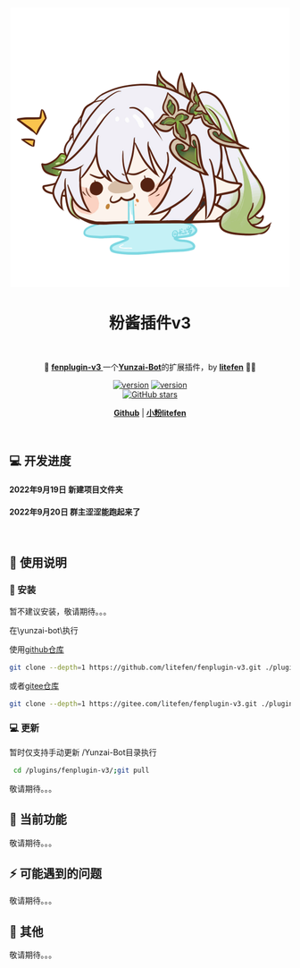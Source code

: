 <br>
<p align="center">
<a href="https://blog.litefen.com/all/fenplugin-v3.html" target="_blank">
<img src="resources/readme/10004.png" alt="litefen" height="500" width="500"/>
</a>
</p>
<h1  align="center">粉酱插件v3</h1>
<br>
<p align="center">
🤹 <a  href="https://github.com/litefen/fenplugin-v3" target="__blank"><b> fenplugin-v3 </b></a>一个<a href="https://github.com/Le-niao/Yunzai-Bot" target="__blank"><b>Yunzai-Bot</b></a>的扩展插件，by <a  href="https://github.com/litefen" target="__blank"><b>litefen</b></a> 🧑‍💻
</p>

<p align="center">
<a href="https://github.com/litefen/fenplugin-v3" target="__blank"><img src="https://img.shields.io/badge/v-1.0.0-red?color=ff6a91" alt="version"></a>
<a href="https://github.com/litefen/fenplugin-v3" target="__blank"><img src="https://img.shields.io/badge/v-1.0.0-red?color=ff6a91" alt="version"></a>
<br>
<a href="https://github.com/litefen/fenplugin-v3" target="__blank"><img alt="GitHub stars" src="https://img.shields.io/github/stars/litefen/fenplugin-v3?style=social"></a>
</p>
<p align="center">
  <a href="https://github.com/litefen/fenplugin-v3"><b>Github</b></a> | <a href="https://blog.litefen.com/"><b>小粉litefen</b></a>
</p>
<br>

## 💻 开发进度

#### 2022年9月19日 新建项目文件夹
#### 2022年9月20日 群主涩涩能跑起来了
<br>

## 📝 使用说明
### 🧰 安装


暂不建议安装，敬请期待。。。

在\yunzai-bot\执行

使用[github仓库](https://github.com/litefen/fenplugin-v3)
```bash
git clone --depth=1 https://github.com/litefen/fenplugin-v3.git ./plugins/fenplugin-v3/
```
或者[gitee仓库](https://gitee.com/litefen/fenplugin-v3)

```bash
git clone --depth=1 https://gitee.com/litefen/fenplugin-v3.git ./plugins/fenplugin-v3/
```
### 💻 更新
暂时仅支持手动更新
/Yunzai-Bot目录执行
```bash
 cd /plugins/fenplugin-v3/;git pull
```
敬请期待。。。
## 🤹 当前功能
敬请期待。。。
<!-- 
<details>
<summary>
📰 #bot详情 #帮助文档
</br>
</summary>
一个我写的yunzai-bot的所有功能的使用演示和cookie获取合集（不包含ios获取方法）</br>
发送以下命令均可触发</br>
 #cookie详情 #(bot|帮助|使用)(详情|说明使用文档|文档|演示)

<img src="resources/readme/帮助文档.png" alt="#bot详情"></br></br>

</details>

<details>
<summary>
🎥 #涩涩|色色|就要涩涩
</br>
</summary>
不可以涩涩，涩涩就挨打
</br>
<img src="resources/readme/涩涩.png" alt="#涩涩"></br></br>

🤹 #偏要|就要|偏要|给我涩涩</br>

都说了不可以，涩涩就禁言五分钟（需要bot是管理员）

<img src="resources/readme/就要涩涩.png" alt="#涩涩">

</details>

<details>
<summary>
🌟 #群主女装|写真|私房|涩涩
</summary>
给发群主女装的通通禁言五分钟（需要是管理员）
</br>
（可以添加自己的名字，打开apps\群主写真.js修改正则为自己的名字即可）
<img src="resources/readme/群主女装.png" alt="#群主女装"></br>
</details>

<details>
<summary>🎨 全局功能</summary>
代替yunzai的全局表情包、语音功能；增加视频功能；发送文件名触发</br>
查看全局列表
 #(语音|全局表情|视频)(列表|目录|有哪些)</br>
 表情列表和yunzai自带的表情列表重复了，这里改为了全局表情列表触发
</br>

*音频、语音文件`/fenplugin-v3/resources/global/voice/`*
 
<img src="resources/readme/哒哒哒.png" alt="全局">
</br>

*表情、图片目录`/fenplugin-v3/resources/global/img/`*
 
<img src="resources/readme/吃啥呢.png" alt="全局">
</br>

*视频文件`/fenplugin-v3/resources/global/video/`*
 
<img src="resources/readme/啊对对对.png" alt="全局">

</details> -->


## ⚡️ 可能遇到的问题
敬请期待。。。
## 🌈 其他

敬请期待。。。